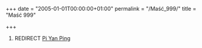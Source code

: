 +++
date = "2005-01-01T00:00:00+01:00"
permalink = "/Maść_999/"
title = "Maść 999"

+++

1.  REDIRECT [Pi Yan Ping](/atopedia/Pi_Yan_Ping "wikilink")
